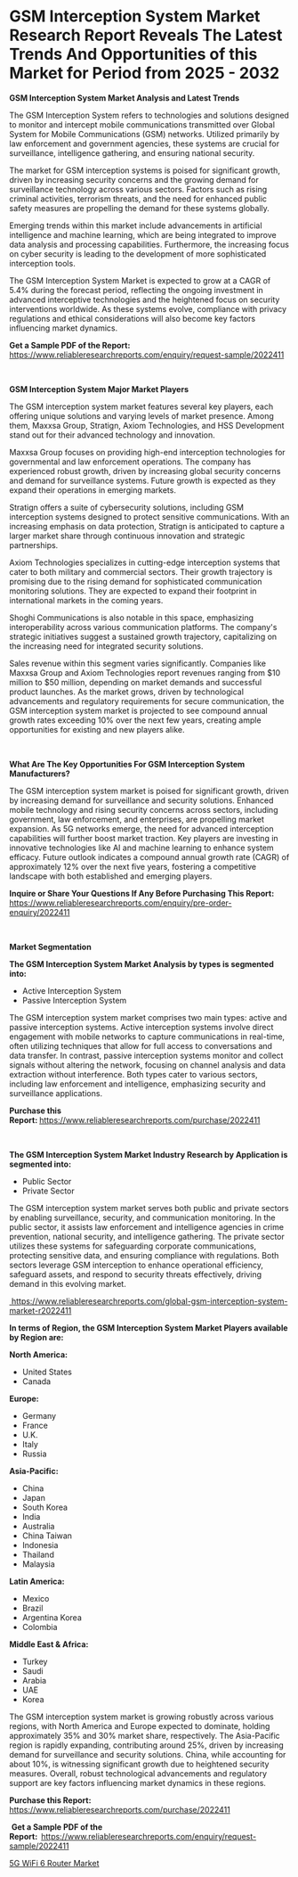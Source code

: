 <p><h1>GSM Interception System Market Research Report Reveals The Latest Trends And Opportunities of this Market for Period from 2025 - 2032</h1></p><p><strong>GSM Interception System Market Analysis and Latest Trends</strong></p>
<p><p>The GSM Interception System refers to technologies and solutions designed to monitor and intercept mobile communications transmitted over Global System for Mobile Communications (GSM) networks. Utilized primarily by law enforcement and government agencies, these systems are crucial for surveillance, intelligence gathering, and ensuring national security. </p><p>The market for GSM interception systems is poised for significant growth, driven by increasing security concerns and the growing demand for surveillance technology across various sectors. Factors such as rising criminal activities, terrorism threats, and the need for enhanced public safety measures are propelling the demand for these systems globally.</p><p>Emerging trends within this market include advancements in artificial intelligence and machine learning, which are being integrated to improve data analysis and processing capabilities. Furthermore, the increasing focus on cyber security is leading to the development of more sophisticated interception tools. </p><p>The GSM Interception System Market is expected to grow at a CAGR of 5.4% during the forecast period, reflecting the ongoing investment in advanced interceptive technologies and the heightened focus on security interventions worldwide. As these systems evolve, compliance with privacy regulations and ethical considerations will also become key factors influencing market dynamics.</p></p>
<p><strong>Get a Sample PDF of the Report:&nbsp;</strong> <a href="https://www.reliableresearchreports.com/enquiry/request-sample/2022411?utm_campaign=2478&utm_medium=2&utm_source=Github&utm_content=ia&utm_term=15022025&utm_id=gsm-interception-system">https://www.reliableresearchreports.com/enquiry/request-sample/2022411</a></p>
<p>&nbsp;</p>
<p><strong>GSM Interception System Major Market Players</strong></p>
<p><p>The GSM interception system market features several key players, each offering unique solutions and varying levels of market presence. Among them, Maxxsa Group, Stratign, Axiom Technologies, and HSS Development stand out for their advanced technology and innovation. </p><p>Maxxsa Group focuses on providing high-end interception technologies for governmental and law enforcement operations. The company has experienced robust growth, driven by increasing global security concerns and demand for surveillance systems. Future growth is expected as they expand their operations in emerging markets.</p><p>Stratign offers a suite of cybersecurity solutions, including GSM interception systems designed to protect sensitive communications. With an increasing emphasis on data protection, Stratign is anticipated to capture a larger market share through continuous innovation and strategic partnerships.</p><p>Axiom Technologies specializes in cutting-edge interception systems that cater to both military and commercial sectors. Their growth trajectory is promising due to the rising demand for sophisticated communication monitoring solutions. They are expected to expand their footprint in international markets in the coming years.</p><p>Shoghi Communications is also notable in this space, emphasizing interoperability across various communication platforms. The company's strategic initiatives suggest a sustained growth trajectory, capitalizing on the increasing need for integrated security solutions.</p><p>Sales revenue within this segment varies significantly. Companies like Maxxsa Group and Axiom Technologies report revenues ranging from $10 million to $50 million, depending on market demands and successful product launches. As the market grows, driven by technological advancements and regulatory requirements for secure communication, the GSM interception system market is projected to see compound annual growth rates exceeding 10% over the next few years, creating ample opportunities for existing and new players alike.</p></p>
<p>&nbsp;</p>
<p><strong>What Are The Key Opportunities For GSM Interception System Manufacturers?</strong></p>
<p><p>The GSM interception system market is poised for significant growth, driven by increasing demand for surveillance and security solutions. Enhanced mobile technology and rising security concerns across sectors, including government, law enforcement, and enterprises, are propelling market expansion. As 5G networks emerge, the need for advanced interception capabilities will further boost market traction. Key players are investing in innovative technologies like AI and machine learning to enhance system efficacy. Future outlook indicates a compound annual growth rate (CAGR) of approximately 12% over the next five years, fostering a competitive landscape with both established and emerging players.</p></p>
<p><strong>Inquire or Share Your Questions If Any Before Purchasing This Report:</strong> <a href="https://www.reliableresearchreports.com/enquiry/pre-order-enquiry/2022411?utm_campaign=2478&utm_medium=2&utm_source=Github&utm_content=ia&utm_term=15022025&utm_id=gsm-interception-system">https://www.reliableresearchreports.com/enquiry/pre-order-enquiry/2022411</a></p>
<p>&nbsp;</p>
<p><strong>Market Segmentation</strong></p>
<p><strong>The GSM Interception System Market Analysis by types is segmented into:</strong></p>
<p><ul><li>Active Interception System</li><li>Passive Interception System</li></ul></p>
<p><p>The GSM interception system market comprises two main types: active and passive interception systems. Active interception systems involve direct engagement with mobile networks to capture communications in real-time, often utilizing techniques that allow for full access to conversations and data transfer. In contrast, passive interception systems monitor and collect signals without altering the network, focusing on channel analysis and data extraction without interference. Both types cater to various sectors, including law enforcement and intelligence, emphasizing security and surveillance applications.</p></p>
<p><strong>Purchase this Report:&nbsp;</strong><a href="https://www.reliableresearchreports.com/purchase/2022411?utm_campaign=2478&utm_medium=2&utm_source=Github&utm_content=ia&utm_term=15022025&utm_id=gsm-interception-system">https://www.reliableresearchreports.com/purchase/2022411</a></p>
<p>&nbsp;</p>
<p><strong>The GSM Interception System Market Industry Research by Application is segmented into:</strong></p>
<p><ul><li>Public Sector</li><li>Private Sector</li></ul></p>
<p><p>The GSM interception system market serves both public and private sectors by enabling surveillance, security, and communication monitoring. In the public sector, it assists law enforcement and intelligence agencies in crime prevention, national security, and intelligence gathering. The private sector utilizes these systems for safeguarding corporate communications, protecting sensitive data, and ensuring compliance with regulations. Both sectors leverage GSM interception to enhance operational efficiency, safeguard assets, and respond to security threats effectively, driving demand in this evolving market.</p></p>
<p><a href="https://www.reliableresearchreports.com/global-gsm-interception-system-market-r2022411?utm_campaign=2478&utm_medium=2&utm_source=Github&utm_content=ia&utm_term=15022025&utm_id=gsm-interception-system">&nbsp;https://www.reliableresearchreports.com/global-gsm-interception-system-market-r2022411</a></p>
<p><strong>In terms of Region, the GSM Interception System Market Players available by Region are:</strong></p>
<p>
    <p> <strong> North America: </strong>
        <ul>
            <li>United States</li>
            <li>Canada</li>
        </ul>
        </p> 
    <p> <strong> Europe: </strong>
        <ul>
            <li>Germany</li>
            <li>France</li>
            <li>U.K.</li>
            <li>Italy</li>
            <li>Russia</li>
        </ul>
        </p> 
    <p> <strong> Asia-Pacific: </strong>
        <ul>
            <li>China</li>
            <li>Japan</li>
            <li>South Korea</li>
            <li>India</li>
            <li>Australia</li>
            <li>China Taiwan</li>
            <li>Indonesia</li>
            <li>Thailand</li>
            <li>Malaysia</li>
        </ul>
        </p> 
    <p> <strong> Latin America: </strong>
        <ul>
            <li>Mexico</li>
            <li>Brazil</li>
            <li>Argentina Korea</li>
            <li>Colombia</li>
        </ul>
        </p> 
    <p> <strong> Middle East & Africa: </strong>
        <ul>
            <li>Turkey</li>
            <li>Saudi</li>
            <li>Arabia</li>
            <li>UAE</li>
            <li>Korea</li>
        </ul>
    </p>
    </p>
<p><p>The GSM interception system market is growing robustly across various regions, with North America and Europe expected to dominate, holding approximately 35% and 30% market share, respectively. The Asia-Pacific region is rapidly expanding, contributing around 25%, driven by increasing demand for surveillance and security solutions. China, while accounting for about 10%, is witnessing significant growth due to heightened security measures. Overall, robust technological advancements and regulatory support are key factors influencing market dynamics in these regions.</p></p>
<p><strong>Purchase this Report: </strong><a href="https://www.reliableresearchreports.com/purchase/2022411?utm_campaign=2478&utm_medium=2&utm_source=Github&utm_content=ia&utm_term=15022025&utm_id=gsm-interception-system">https://www.reliableresearchreports.com/purchase/2022411</a></p>
<p>&nbsp;<strong>Get a Sample PDF of the Report:&nbsp;&nbsp;</strong><a href="https://www.reliableresearchreports.com/enquiry/request-sample/2022411?utm_campaign=2478&utm_medium=2&utm_source=Github&utm_content=ia&utm_term=15022025&utm_id=gsm-interception-system">https://www.reliableresearchreports.com/enquiry/request-sample/2022411</a></p>
<p><strong></strong></p>
<p><p><a href="https://github.com/arvelm4nthig/Market-Research-Report-List-1/blob/main/5g-wifi-6-router-market.md?utm_campaign=2478&utm_medium=2&utm_source=Github&utm_content=ia&utm_term=15022025&utm_id=gsm-interception-system">5G WiFi 6 Router Market</a></p></p>